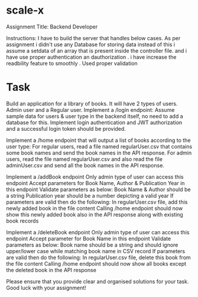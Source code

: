 # scale-x
Assignment Title: Backend Developer

Instructions: I have to build the server that handles below cases.
As per assignment i didn't use any Database for storing data instead of this i assume a setdata of an array that is present inside the controller file. and i have use proper authentication an dauthorization . i have increase the readbility feature to smoothly .
Used proper validation

# Task 
Build an application for a library of books. It will have 2 types of users. Admin user and a Regular user.
Implement a /login endpoint:
Assume sample data for users & user type in the backend itself, no need to add a database for this. Implement login authentication and JWT authorization and a successful login token should be provided. 

Implement a /home endpoint that will output a list of books according to the user type:
For regular users, read a file named regularUser.csv that contains some book names and send the book names in the API response.
For admin users, read the file named regularUser.csv and also read the file adminUser.csv and send all the book names in the API response.

Implement a /addBook endpoint
Only admin type of user can access this endpoint
Accept parameters for Book Name, Author & Publication Year in this endpoint
Validate parameters as below:
Book Name & Author should be a string
Publication year should be a number depicting a valid year
If parameters are valid then do the following:
In regularUser.csv file, add this newly added book in the file content 
Calling /home endpoint should now show this newly added book also in the API response along with existing book records

Implement a /deleteBook endpoint
Only admin type of user can access this endpoint
Accept parameter for Book Name in this endpoint
Validate parameters as below:
Book name should be a string and should ignore upper/lower case while matching book name in CSV record
If parameters are valid then do the following:
In regularUser.csv file, delete this book from the file content 
Calling /home endpoint should now show all books except the deleted book in the API response

Please ensure that you provide clear and organised solutions for your task. Good luck with your assignment!

